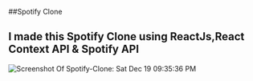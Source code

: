 ##Spotify Clone
## I made this Spotify Clone using ReactJs,React Context API & Spotify API

![Screenshot Of Spotify-Clone: Sat Dec 19 09:35:36 PM](https://i.imgur.com/NJo36hl.png)

